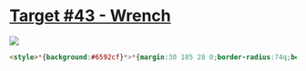 # [Target #43 - Wrench](https://cssbattle.dev/play/43)

![](https://cssbattle.dev/targets/43.png)

```HTML
<style>*{background:#6592cf}*>*{margin:30 185 28 0;border-radius:74q;border:32q solid#243d83;-webkit-box-reflect:right -30px;clip-path:inset(0px -42q 0 153q
```
